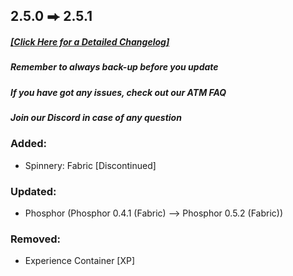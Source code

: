 ## 2.5.0 ⮕ 2.5.1
##### [[**Click Here for a Detailed Changelog**]](https://raw.githubusercontent.com/AllTheMods/ATM-Fabric/master/changelog/2.5.1-detailed.txt)

##### Remember to always back-up before you update 

##### If you have got any issues, check out our ATM FAQ

##### Join our Discord in case of any question

### Added:

- Spinnery: Fabric [Discontinued]

### Updated:

- Phosphor (Phosphor 0.4.1 (Fabric) --> Phosphor 0.5.2 (Fabric))

### Removed:
- Experience Container [XP]
